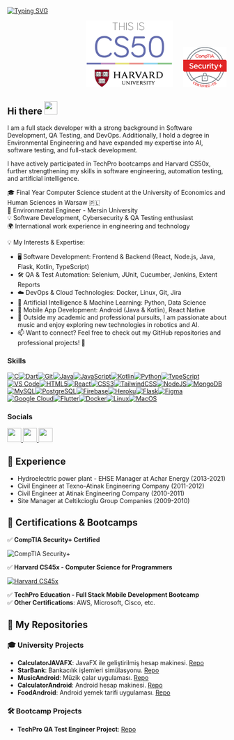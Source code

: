 [![Typing SVG](https://readme-typing-svg.demolab.com?font=Fira+Code&weight=600&size=35&duration=2000&pause=1000&color=1E88E5&multiline=true&width=435&height=100&lines=%24whoami;Bu%C4%9Fra+Han)](https://git.io/typing-svg) 

<p align="right">
  <img src="https://github.com/hanbugra82/hanbugra82/blob/main/cs50.png" width="200" style="margin-right: 20px;">
  <img src="https://github.com/hanbugra82/hanbugra82/blob/main/SecurityPlus%20Logo%20Certified%20CE.png" width="100">
</p>


## Hi there <img src="https://user-images.githubusercontent.com/18350557/176309783-0785949b-9127-417c-8b55-ab5a4333674e.gif" width="30" height="30">

I am a full stack developer with a strong background in Software Development, QA Testing, and DevOps. Additionally, I hold a degree in Environmental Engineering and have expanded my expertise into AI, software testing, and full-stack development.

I have actively participated in TechPro bootcamps and Harvard CS50x, further strengthening my skills in software engineering, automation testing, and artificial intelligence.

🎓 Final Year Computer Science student at the University of Economics and Human Sciences in Warsaw 🇵🇱  
🌱 Environmental Engineer - Mersin University  
💡 Software Development, Cybersecurity & QA Testing enthusiast  
🌍 International work experience in engineering and technology  

💡 My Interests & Expertise:

- 🖥️ Software Development: Frontend & Backend (React, Node.js, Java, Flask, Kotlin, TypeScript)
- 🛠️ QA & Test Automation: Selenium, JUnit, Cucumber, Jenkins, Extent Reports
- ☁️ DevOps & Cloud Technologies: Docker, Linux, Git, Jira
- 🤖 Artificial Intelligence & Machine Learning: Python, Data Science
- 📱 Mobile App Development: Android (Java & Kotlin), React Native
- 🎻 Outside my academic and professional pursuits, I am passionate about music and enjoy exploring new technologies in robotics and AI.
- 📫 Want to connect? Feel free to check out my GitHub repositories and professional projects! 🚀

### Skills

<p align="left">
<a href="https://docs.microsoft.com/en-us/cpp/?view=msvc-170" target="_blank" rel="noreferrer"><img src="https://raw.githubusercontent.com/danielcranney/readme-generator/main/public/icons/skills/c-colored.svg" width="36" height="36" alt="C" /></a><a href="https://dart.dev/" target="_blank" rel="noreferrer"><img src="https://raw.githubusercontent.com/danielcranney/readme-generator/main/public/icons/skills/dart-colored.svg" width="36" height="36" alt="Dart" /></a><a href="https://git-scm.com/" target="_blank" rel="noreferrer"><img src="https://raw.githubusercontent.com/danielcranney/readme-generator/main/public/icons/skills/git-colored.svg" width="36" height="36" alt="Git" /></a><a href="https://www.oracle.com/java/" target="_blank" rel="noreferrer"><img src="https://raw.githubusercontent.com/danielcranney/readme-generator/main/public/icons/skills/java-colored.svg" width="36" height="36" alt="Java" /></a><a href="https://developer.mozilla.org/en-US/docs/Web/JavaScript" target="_blank" rel="noreferrer"><img src="https://raw.githubusercontent.com/danielcranney/readme-generator/main/public/icons/skills/javascript-colored.svg" width="36" height="36" alt="JavaScript" /></a><a href="https://kotlinlang.org/" target="_blank" rel="noreferrer"><img src="https://raw.githubusercontent.com/danielcranney/readme-generator/main/public/icons/skills/kotlin-colored.svg" width="36" height="36" alt="Kotlin" /></a><a href="https://www.python.org/" target="_blank" rel="noreferrer"><img src="https://raw.githubusercontent.com/danielcranney/readme-generator/main/public/icons/skills/python-colored.svg" width="36" height="36" alt="Python" /></a><a href="https://www.typescriptlang.org/" target="_blank" rel="noreferrer"><img src="https://raw.githubusercontent.com/danielcranney/readme-generator/main/public/icons/skills/typescript-colored.svg" width="36" height="36" alt="TypeScript" /></a><a href="https://code.visualstudio.com/" target="_blank" rel="noreferrer"><img src="https://raw.githubusercontent.com/danielcranney/readme-generator/main/public/icons/skills/visualstudiocode.svg" width="36" height="36" alt="VS Code" /></a><a href="https://developer.mozilla.org/en-US/docs/Glossary/HTML5" target="_blank" rel="noreferrer"><img src="https://raw.githubusercontent.com/danielcranney/readme-generator/main/public/icons/skills/html5-colored.svg" width="36" height="36" alt="HTML5" /></a><a href="https://reactjs.org/" target="_blank" rel="noreferrer"><img src="https://raw.githubusercontent.com/danielcranney/readme-generator/main/public/icons/skills/react-colored.svg" width="36" height="36" alt="React" /></a><a href="https://www.w3.org/TR/CSS/#css" target="_blank" rel="noreferrer"><img src="https://raw.githubusercontent.com/danielcranney/readme-generator/main/public/icons/skills/css3-colored.svg" width="36" height="36" alt="CSS3" /></a><a href="https://tailwindcss.com/" target="_blank" rel="noreferrer"><img src="https://raw.githubusercontent.com/danielcranney/readme-generator/main/public/icons/skills/tailwindcss-colored.svg" width="36" height="36" alt="TailwindCSS" /></a><a href="https://nodejs.org/en/" target="_blank" rel="noreferrer"><img src="https://raw.githubusercontent.com/danielcranney/readme-generator/main/public/icons/skills/nodejs-colored.svg" width="36" height="36" alt="NodeJS" /></a><a href="https://www.mongodb.com/" target="_blank" rel="noreferrer"><img src="https://raw.githubusercontent.com/danielcranney/readme-generator/main/public/icons/skills/mongodb-colored.svg" width="36" height="36" alt="MongoDB" /></a><a href="https://www.mysql.com/" target="_blank" rel="noreferrer"><img src="https://raw.githubusercontent.com/danielcranney/readme-generator/main/public/icons/skills/mysql-colored.svg" width="36" height="36" alt="MySQL" /></a><a href="https://www.postgresql.org/" target="_blank" rel="noreferrer"><img src="https://raw.githubusercontent.com/danielcranney/readme-generator/main/public/icons/skills/postgresql-colored.svg" width="36" height="36" alt="PostgreSQL" /></a><a href="https://firebase.google.com/" target="_blank" rel="noreferrer"><img src="https://raw.githubusercontent.com/danielcranney/readme-generator/main/public/icons/skills/firebase-colored.svg" width="36" height="36" alt="Firebase" /></a><a href="https://www.heroku.com/" target="_blank" rel="noreferrer"><img src="https://raw.githubusercontent.com/danielcranney/readme-generator/main/public/icons/skills/heroku-colored.svg" width="36" height="36" alt="Heroku" /></a><a href="https://flask.palletsprojects.com/en/2.0.x/" target="_blank" rel="noreferrer"><img src="https://raw.githubusercontent.com/danielcranney/readme-generator/main/public/icons/skills/flask-colored.svg" width="36" height="36" alt="Flask" /></a><a href="https://www.figma.com/" target="_blank" rel="noreferrer"><img src="https://raw.githubusercontent.com/danielcranney/readme-generator/main/public/icons/skills/figma-colored.svg" width="36" height="36" alt="Figma" /></a><a href="https://cloud.google.com/" target="_blank" rel="noreferrer"><img src="https://raw.githubusercontent.com/danielcranney/readme-generator/main/public/icons/skills/googlecloud-colored.svg" width="36" height="36" alt="Google Cloud" /></a><a href="https://flutter.dev/" target="_blank" rel="noreferrer"><img src="https://raw.githubusercontent.com/danielcranney/readme-generator/main/public/icons/skills/flutter-colored.svg" width="36" height="36" alt="Flutter" /></a><a href="https://www.docker.com/" target="_blank" rel="noreferrer"><img src="https://raw.githubusercontent.com/danielcranney/readme-generator/main/public/icons/skills/docker-colored.svg" width="36" height="36" alt="Docker" /></a><a href="https://www.linux.org" target="_blank" rel="noreferrer"><img src="https://raw.githubusercontent.com/danielcranney/readme-generator/main/public/icons/skills/linux-colored.svg" width="36" height="36" alt="Linux" /></a><a href="https://apple.com" target="_blank" rel="noreferrer"><img src="https://raw.githubusercontent.com/danielcranney/readme-generator/main/public/icons/skills/macos-colored.svg" width="36" height="36" alt="MacOS" /></a>
</p>

### Socials

<p align="left"> <a href="https://www.facebook.com/bugra.han.374" target="_blank" rel="noreferrer"> <picture> <source media="(prefers-color-scheme: dark)" srcset="https://raw.githubusercontent.com/danielcranney/readme-generator/main/public/icons/socials/facebook-dark.svg" /> <source media="(prefers-color-scheme: light)" srcset="https://raw.githubusercontent.com/danielcranney/readme-generator/main/public/icons/socials/facebook.svg" /> <img src="https://raw.githubusercontent.com/danielcranney/readme-generator/main/public/icons/socials/facebook.svg" width="32" height="32" /> </picture> </a> <a href="https://www.github.com/hanbugra82" target="_blank" rel="noreferrer"> <picture> <source media="(prefers-color-scheme: dark)" srcset="https://raw.githubusercontent.com/danielcranney/readme-generator/main/public/icons/socials/github-dark.svg" /> <source media="(prefers-color-scheme: light)" srcset="https://raw.githubusercontent.com/danielcranney/readme-generator/main/public/icons/socials/github.svg" /> <img src="https://raw.githubusercontent.com/danielcranney/readme-generator/main/public/icons/socials/github.svg" width="32" height="32" /> </picture> </a> <a href="https://www.youtube.com/@cemakyol2395" target="_blank" rel="noreferrer"> <picture> <source media="(prefers-color-scheme: dark)" srcset="https://raw.githubusercontent.com/danielcranney/readme-generator/main/public/icons/socials/youtube-dark.svg" /> <source media="(prefers-color-scheme: light)" srcset="https://raw.githubusercontent.com/danielcranney/readme-generator/main/public/icons/socials/youtube.svg" /> <img src="https://raw.githubusercontent.com/danielcranney/readme-generator/main/public/icons/socials/youtube.svg" width="32" height="32" /> </picture> </a></p>


## 📜 Experience  
- Hydroelectric power plant - EHSE Manager at Achar Energy (2013-2021)  
- Civil Engineer at Texno-Atinak Engineering Company (2011-2012)  
- Civil Engineer at Atinak Engineering Company (2010-2011)  
- Site Manager at Celtikcioglu Group Companies (2009-2010)  

## 🎯 Certifications & Bootcamps  
✅ **CompTIA Security+ Certified**  
<p>
  <img src="https://raw.githubusercontent.com/hanbugra82/hanbugra82/main/securityplus-badge.png" width="145" alt="CompTIA Security+">
</p>

✅ **Harvard CS45x - Computer Science for Programmers**  
<p>
  <a href="https://cs45.harvard.edu/certificates/fc311192-c7b6-4a5b-9721-dd5d7db4ed2c">
    <img src="https://cs45.harvard.edu/certificates/fc311192-c7b6-4a5b-9721-dd5d7db4ed2c/badge" width="145" alt="Harvard CS45x">
  </a>
</p>

✅ **TechPro Education - Full Stack Mobile Development Bootcamp**  
✅ **Other Certifications**: AWS, Microsoft, Cisco, etc.  

## 📂 My Repositories  
### 🎓 University Projects  
- **CalculatorJAVAFX**: JavaFX ile geliştirilmiş hesap makinesi. [Repo](https://github.com/bugra-university/calculatorJAVAFX)
- **StarBank**: Bankacılık işlemleri simülasyonu. [Repo](https://github.com/bugra-university/starBank)
- **MusicAndroid**: Müzik çalar uygulaması. [Repo](https://github.com/bugra-university/musicAndroid)  
- **CalculatorAndroid**: Android hesap makinesi. [Repo](https://github.com/bugra-university/calculatorAndroid)    
- **FoodAndroid**: Android yemek tarifi uygulaması. [Repo](https://github.com/bugra-university/foodAndroid)  

### 🛠️ Bootcamp Projects  
- **TechPro QA Test Engineer Project**: [Repo](https://github.com/bugra-bootcamps/bugra-techPro171)  
